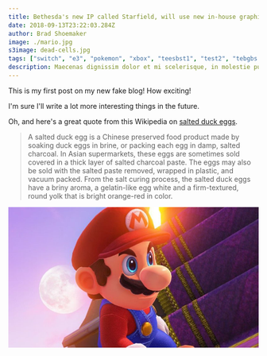 ```yaml
---
title: Bethesda's new IP called Starfield, will use new in-house graphics engine and precede next Elder Scrolls game in release schedule
date: 2018-09-13T23:22:03.284Z
author: Brad Shoemaker
image: ./mario.jpg
s3image: dead-cells.jpg
tags: ["switch", "e3", "pokemon", "xbox", "teesbst1", "test2", "tebgbs fgerst3", "test4", "tererger st5", "test6"]
description: Maecenas dignissim dolor et mi scelerisque, in molestie purus faucibus. Ut a lacus dui. Quisque ornare, nisl in semper luctus, dui nulla lacinia neque, non porttitor massa ante a nunc.
---
```


This is my first post on my new fake blog! How exciting!

I'm sure I'll write a lot more interesting things in the future.

Oh, and here's a great quote from this Wikipedia on
[salted duck eggs](http://en.wikipedia.org/wiki/Salted_duck_egg).

> A salted duck egg is a Chinese preserved food product made by soaking duck
> eggs in brine, or packing each egg in damp, salted charcoal. In Asian
> supermarkets, these eggs are sometimes sold covered in a thick layer of salted
> charcoal paste. The eggs may also be sold with the salted paste removed,
> wrapped in plastic, and vacuum packed. From the salt curing process, the
> salted duck eggs have a briny aroma, a gelatin-like egg white and a
> firm-textured, round yolk that is bright orange-red in color.

![Mario](./mario.jpg)
